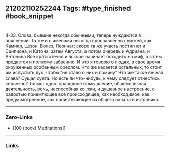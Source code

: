 21202110252244
Tags: #type_finished #book_snippet 
---
# 

 4-33. Слова, бывшие некогда обычными, теперь нуждаются в пояснении. То же и с именами некогда прославленных мужей, как Камилл, Цезон, Волез, Леоннат; скоро та же участь постигнет и Сципиона, и Катона, затем Августа, а потом очередь и Адриана, и Антонина  Все краткотечно и вскоре начинает походить на миф, а затем предается и полному забвению. И это я говорю о людях, в свое время окруженных особенным ореолом. Что же касается остальных, то стоит им испустить дух, чтобы "не стало о них и помину"  Что же такое вечная слава?  Сущая суета. Но есть ли что-нибудь, к чему следует отнестись серьезно? Только одно: праведное помышление, общеполезная деятельность, речь, неспособная ко лжи, и душевное настроение, с радостью приемлющее все происходящее, как необходимое, как предусмотренное, как проистекающее из общего начала и источника. 

---
### Zero-Links
 - [[00 (book) Meditations]]
---
### Links
